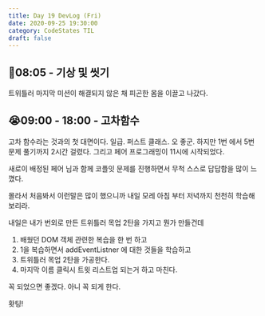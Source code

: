 ```yaml
---
title: Day 19 DevLog (Fri)
date: 2020-09-25 19:30:00
category: CodeStates TIL
draft: false
---
```


## 🛀08:05 - 기상 및 씻기

트위틀러 마지막 미션이 해결되지 않은 채 피곤한 몸을 이끌고 나갔다.

## 😭09:00 - 18:00 - 고차함수

고차 함수라는 것과의 첫 대면이다.
일급. 퍼스트 클래스. 오 좋군. 하지만 1번 에서 5번 문제 풀기까지 2시간 걸렸다.
그리고 페어 프로그래밍이 11시에 시작되었다.

새로이 배정된 페어 님과 함께 코플잇 문제를 진행하면서 무척 스스로 답답함을 많이 느꼈다.

몰라서 처음봐서 이런말은 많이 했으니까
내일 모레 아침 부터 저녁까지 천천히 학습해 보리라.

내일은 내가 번외로 만든 트위틀러 목업 2탄을 가지고 뭔가 만들건데

1. 배웠던 DOM 객체 관련한 복습을 한 번 하고
2. 1을 복습하면서 addEventListner 에 대한 것들을 학습하고
3. 트위틀러 목업 2탄을 가공한다.
4. 마지막 이름 클릭시 트윗 리스트업 되는거 하고 마친다.

꼭 되었으면 좋겠다. 아니 꼭 되게 한다.

홧팅!

